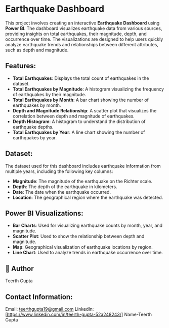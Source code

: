# Earthquake Dashboard

This project involves creating an interactive **Earthquake Dashboard** using **Power BI**. The dashboard visualizes earthquake data from various sources, providing insights on total earthquakes, their magnitude, depth, and occurrence over time. The visualizations are designed to help users quickly analyze earthquake trends and relationships between different attributes, such as depth and magnitude.

## Features:
- **Total Earthquakes**: Displays the total count of earthquakes in the dataset.
- **Total Earthquakes by Magnitude**: A histogram visualizing the frequency of earthquakes by their magnitude.
- **Total Earthquakes by Month**: A bar chart showing the number of earthquakes by month.
- **Depth and Magnitude Relationship**: A scatter plot that visualizes the correlation between depth and magnitude of earthquakes.
- **Depth Histogram**: A histogram to understand the distribution of earthquake depths.
- **Total Earthquakes by Year**: A line chart showing the number of earthquakes by year.

## Dataset:
The dataset used for this dashboard includes earthquake information from multiple years, including the following key columns:
- **Magnitude**: The magnitude of the earthquake on the Richter scale.
- **Depth**: The depth of the earthquake in kilometers.
- **Date**: The date when the earthquake occurred.
- **Location**: The geographical region where the earthquake was detected.

## Power BI Visualizations:
- **Bar Charts**: Used for visualizing earthquake counts by month, year, and magnitude.
- **Scatter Plot**: Used to show the relationship between depth and magnitude.
- **Map**: Geographical visualization of earthquake locations by region.
- **Line Chart**: Used to analyze trends in earthquake occurrence over time.

## 📣 Author
Teerth Gupta

## Contact Information:
Email: teerthgupta19@gmail.com
LinkedIn:[https://www.linkedin.com/in/teerth-gupta-52a248243/]
Name-Teerth Gupta
